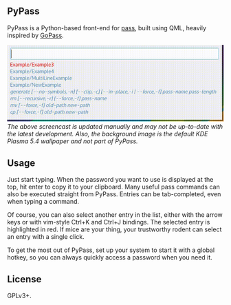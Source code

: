 ## PyPass
PyPass is a Python-based front-end for [pass](http://www.passwordstore.org/), 
built using QML, heavily inspired by [GoPass](https://github.com/cortex/gopass).

![Screencast](screencast.gif)
*The above screencast is updated manually and may not be up-to-date with the 
latest development. Also, the background image is the default KDE Plasma 5.4 
wallpaper and not part of PyPass.*

## Usage
Just start typing. When the password you want to use is displayed at the top, 
hit enter to copy it to your clipboard. Many useful pass commands can also be 
executed straight from PyPass. Entries can be tab-completed, even when typing 
a command.

Of course, you can also select another entry in the list, either with the 
arrow keys or with vim-style Ctrl+K and Ctrl+J bindings. The selected entry is 
highlighted in red. If mice are your thing, your trustworthy rodent can select 
an entry with a single click.

To get the most out of PyPass, set up your system to start it with a global 
hotkey, so you can always quickly access a password when you need it.

## License
GPLv3+.

